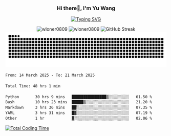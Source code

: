 <h3 align="center">Hi there👋, I'm Yu Wang</h1>

<p align="center"><a href="https://git.io/typing-svg"><img src="https://readme-typing-svg.demolab.com?font=Alex+Brush&size=18&pause=1000&color=716A50&background=6F66FF00&center=true&vCenter=true&width=435&lines=To+love+oneself+is+the+beginning+of+a+lifelong+romance.+%E2%80%94+Oscar+Wilde" alt="Typing SVG" /></a></p>


<p align="center">
 <img src="https://github-readme-stats.vercel.app/api/top-langs?username=wloner0809&show_icons=true&locale=en&layout=compact" alt="wloner0809" height=120 />
 <img src="https://github-readme-stats.vercel.app/api?username=wloner0809&show_icons=true&locale=en" alt="wloner0809" height=120 />
 <img src="https://github-readme-streak-stats.herokuapp.com?user=wloner0809&theme=microsoft" alt="GitHub Streak" height=120 />
 <img src="https://github.com/Wloner0809/Wloner0809/blob/output/github-contribution-grid-snake.svg">
</p>
 
<!--START_SECTION:waka-->

```txt
From: 14 March 2025 - To: 21 March 2025

Total Time: 48 hrs 1 min

Python       30 hrs 9 mins   ███████████████▒░░░░░░░░░   61.50 %
Bash         10 hrs 23 mins  █████▒░░░░░░░░░░░░░░░░░░░   21.20 %
Markdown     3 hrs 36 mins   ██░░░░░░░░░░░░░░░░░░░░░░░   07.35 %
YAML         3 hrs 31 mins   █▓░░░░░░░░░░░░░░░░░░░░░░░   07.19 %
Other        1 hr            ▓░░░░░░░░░░░░░░░░░░░░░░░░   02.06 %
```

<!--END_SECTION:waka-->

[![Total Coding Time](https://wakatime.com/badge/user/3b010e91-e8bb-445f-9eac-c8ab5bc30cb6.svg)](https://wakatime.com/@3b010e91-e8bb-445f-9eac-c8ab5bc30cb6)
